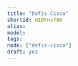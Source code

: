 ```yaml
---
title: "Defis Cisco"
shortid: H1DFnv78W
alias:
model:
tags:
node: ["defis-cisco"]
draft: yes
---
```

